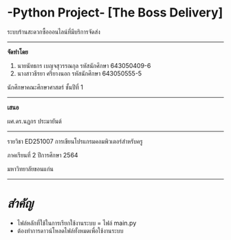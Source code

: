 # -Python Project- [The Boss Delivery]

ระบบร้านสะดวกซื้อออนไลน์ที่มีบริการจัดส่ง

--------

**จัดทำโดย**
1. นายนัทธกร เบญจสุวรรณกุล รหัสนักศึกษา 643050409-6
2. นางสาวธีรยา ศรียางนอก รหัสนักศึกษา 643050555-5

นักศึกษาคณะศึกษาศาสตร์ ชั้นปีที่ 1

--------

**เสนอ**

ผศ.ดร.นฏกร ประมายันต์

---------
รายวิชา ED251007 การเขียนโปรแกรมคอมพิวเตอร์สำหรับครู

ภาคเรียนที่ 2 ปีการศึกษา 2564

มหาวิทยาลัยขอนแก่น

-----------
# *สำคัญ* 

* ไฟล์หลักที่ใช้ในการเรียกใช้งานระบบ = ไฟล์ main.py
* ต้องทำการดาวน์โหลดไฟล์ทั้งหมดเพื่อใช้งานระบบ
